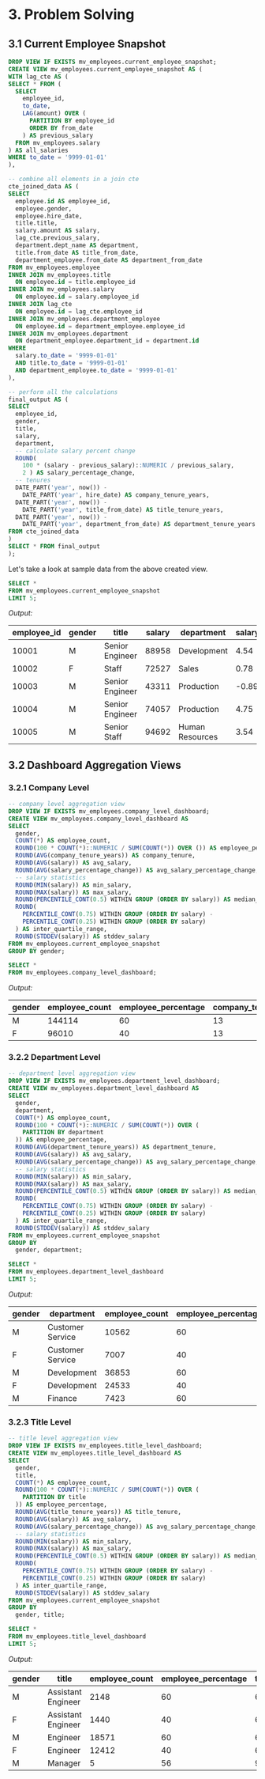 # 3. Problem Solving

## 3.1 Current Employee Snapshot

```sql
DROP VIEW IF EXISTS mv_employees.current_employee_snapshot;
CREATE VIEW mv_employees.current_employee_snapshot AS (
WITH lag_cte AS (
SELECT * FROM (
  SELECT 
    employee_id,
    to_date,
    LAG(amount) OVER (
      PARTITION BY employee_id
      ORDER BY from_date
    ) AS previous_salary
  FROM mv_employees.salary
) AS all_salaries 
WHERE to_date = '9999-01-01'  
),

-- combine all elements in a join cte
cte_joined_data AS (
SELECT
  employee.id AS employee_id,
  employee.gender,
  employee.hire_date,
  title.title,
  salary.amount AS salary,
  lag_cte.previous_salary,
  department.dept_name AS department,
  title.from_date AS title_from_date,
  department_employee.from_date AS department_from_date
FROM mv_employees.employee
INNER JOIN mv_employees.title
  ON employee.id = title.employee_id
INNER JOIN mv_employees.salary
  ON employee.id = salary.employee_id
INNER JOIN lag_cte
  ON employee.id = lag_cte.employee_id
INNER JOIN mv_employees.department_employee
  ON employee.id = department_employee.employee_id
INNER JOIN mv_employees.department
  ON department_employee.department_id = department.id
WHERE 
  salary.to_date = '9999-01-01'
  AND title.to_date = '9999-01-01'
  AND department_employee.to_date = '9999-01-01'
),

-- perform all the calculations
final_output AS (
SELECT
  employee_id,
  gender,
  title,
  salary,
  department,
  -- calculate salary percent change
  ROUND(
    100 * (salary - previous_salary)::NUMERIC / previous_salary,
    2 ) AS salary_percentage_change,
  -- tenures
  DATE_PART('year', now()) - 
    DATE_PART('year', hire_date) AS company_tenure_years,
  DATE_PART('year', now()) - 
    DATE_PART('year', title_from_date) AS title_tenure_years,
  DATE_PART('year', now()) - 
    DATE_PART('year', department_from_date) AS department_tenure_years
FROM cte_joined_data
)
SELECT * FROM final_output
);
```

Let's take a look at sample data from the above created view.

```sql
SELECT *
FROM mv_employees.current_employee_snapshot
LIMIT 5;
```

*Output:*

| employee_id | gender | title           | salary | department      | salary_percentage_change | company_tenure_years | title_tenure_years | department_tenure_years |
|-------------|--------|-----------------|--------|-----------------|--------------------------|----------------------|--------------------|-------------------------|
| 10001       | M      | Senior Engineer | 88958  | Development     | 4.54                     | 17                   | 17                 | 17                      |
| 10002       | F      | Staff           | 72527  | Sales           | 0.78                     | 18                   | 7                  | 7                       |
| 10003       | M      | Senior Engineer | 43311  | Production      | -0.89                    | 17                   | 8                  | 8                       |
| 10004       | M      | Senior Engineer | 74057  | Production      | 4.75                     | 17                   | 8                  | 17                      |
| 10005       | M      | Senior Staff    | 94692  | Human Resources | 3.54                     | 14                   | 7                  | 14                      |

## 3.2 Dashboard Aggregation Views

### 3.2.1 Company Level

```sql
-- company level aggregation view
DROP VIEW IF EXISTS mv_employees.company_level_dashboard;
CREATE VIEW mv_employees.company_level_dashboard AS
SELECT
  gender,
  COUNT(*) AS employee_count,
  ROUND(100 * COUNT(*)::NUMERIC / SUM(COUNT(*)) OVER ()) AS employee_percentage,
  ROUND(AVG(company_tenure_years)) AS company_tenure,
  ROUND(AVG(salary)) AS avg_salary,
  ROUND(AVG(salary_percentage_change)) AS avg_salary_percentage_change,
  -- salary statistics
  ROUND(MIN(salary)) AS min_salary,
  ROUND(MAX(salary)) AS max_salary,
  ROUND(PERCENTILE_CONT(0.5) WITHIN GROUP (ORDER BY salary)) AS median_salary,
  ROUND(
    PERCENTILE_CONT(0.75) WITHIN GROUP (ORDER BY salary) -
    PERCENTILE_CONT(0.25) WITHIN GROUP (ORDER BY salary)
  ) AS inter_quartile_range,
  ROUND(STDDEV(salary)) AS stddev_salary
FROM mv_employees.current_employee_snapshot
GROUP BY gender;
```

```sql
SELECT *
FROM mv_employees.company_level_dashboard;
```

*Output:*

| gender | employee_count | employee_percentage | company_tenure | avg_salary | avg_salary_percentage_change | min_salary | max_salary | median_salary | inter_quartile_range | stddev_salary |
|--------|----------------|---------------------|----------------|------------|------------------------------|------------|------------|---------------|----------------------|---------------|
| M      | 144114         | 60                  | 13             | 72045      | 3                            | 38623      | 158220     | 69830         | 23624                | 17363         |
| F      | 96010          | 40                  | 13             | 71964      | 3                            | 38936      | 152710     | 69764         | 23326                | 17230         |

### 3.2.2 Department Level

```sql
-- department level aggregation view
DROP VIEW IF EXISTS mv_employees.department_level_dashboard;
CREATE VIEW mv_employees.department_level_dashboard AS
SELECT
  gender,
  department,
  COUNT(*) AS employee_count,
  ROUND(100 * COUNT(*)::NUMERIC / SUM(COUNT(*)) OVER (
    PARTITION BY department
  )) AS employee_percentage,
  ROUND(AVG(department_tenure_years)) AS department_tenure,
  ROUND(AVG(salary)) AS avg_salary,
  ROUND(AVG(salary_percentage_change)) AS avg_salary_percentage_change,
  -- salary statistics
  ROUND(MIN(salary)) AS min_salary,
  ROUND(MAX(salary)) AS max_salary,
  ROUND(PERCENTILE_CONT(0.5) WITHIN GROUP (ORDER BY salary)) AS median_salary,
  ROUND(
    PERCENTILE_CONT(0.75) WITHIN GROUP (ORDER BY salary) -
    PERCENTILE_CONT(0.25) WITHIN GROUP (ORDER BY salary)
  ) AS inter_quartile_range,
  ROUND(STDDEV(salary)) AS stddev_salary
FROM mv_employees.current_employee_snapshot
GROUP BY
  gender, department;
```

```sql
SELECT *
FROM mv_employees.department_level_dashboard
LIMIT 5;
```

*Output:*

| gender | department       | employee_count | employee_percentage | department_tenure | avg_salary | avg_salary_percentage_change | min_salary | max_salary | median_salary | inter_quartile_range | stddev_salary |
|--------|------------------|----------------|---------------------|-------------------|------------|------------------------------|------------|------------|---------------|----------------------|---------------|
| M      | Customer Service | 10562          | 60                  | 9                 | 67203      | 3                            | 39373      | 143950     | 65100         | 20097                | 15921         |
| F      | Customer Service | 7007           | 40                  | 9                 | 67409      | 3                            | 39812      | 144866     | 65198         | 20450                | 15979         |
| M      | Development      | 36853          | 60                  | 11                | 67713      | 3                            | 39036      | 140784     | 66526         | 19664                | 14267         |
| F      | Development      | 24533          | 40                  | 11                | 67576      | 3                            | 39469      | 144434     | 66355         | 19309                | 14149         |
| M      | Finance          | 7423           | 60                  | 11                | 78433      | 3                            | 39012      | 142395     | 77526         | 24078                | 17242         |

### 3.2.3 Title Level

```sql
-- title level aggregation view
DROP VIEW IF EXISTS mv_employees.title_level_dashboard;
CREATE VIEW mv_employees.title_level_dashboard AS
SELECT
  gender,
  title,
  COUNT(*) AS employee_count,
  ROUND(100 * COUNT(*)::NUMERIC / SUM(COUNT(*)) OVER (
    PARTITION BY title
  )) AS employee_percentage,
  ROUND(AVG(title_tenure_years)) AS title_tenure,
  ROUND(AVG(salary)) AS avg_salary,
  ROUND(AVG(salary_percentage_change)) AS avg_salary_percentage_change,
  -- salary statistics
  ROUND(MIN(salary)) AS min_salary,
  ROUND(MAX(salary)) AS max_salary,
  ROUND(PERCENTILE_CONT(0.5) WITHIN GROUP (ORDER BY salary)) AS median_salary,
  ROUND(
    PERCENTILE_CONT(0.75) WITHIN GROUP (ORDER BY salary) -
    PERCENTILE_CONT(0.25) WITHIN GROUP (ORDER BY salary)
  ) AS inter_quartile_range,
  ROUND(STDDEV(salary)) AS stddev_salary
FROM mv_employees.current_employee_snapshot
GROUP BY
  gender, title;
```

```sql
SELECT *
FROM mv_employees.title_level_dashboard
LIMIT 5;
```

*Output:*

| gender | title              | employee_count | employee_percentage | title_tenure | avg_salary | avg_salary_percentage_change | min_salary | max_salary | median_salary | inter_quartile_range | stddev_salary |
|--------|--------------------|----------------|---------------------|--------------|------------|------------------------------|------------|------------|---------------|----------------------|---------------|
| M      | Assistant Engineer | 2148           | 60                  | 6            | 57198      | 4                            | 39827      | 117636     | 54384         | 14972                | 11152         |
| F      | Assistant Engineer | 1440           | 40                  | 6            | 57496      | 4                            | 39469      | 106340     | 55234         | 14679                | 10805         |
| M      | Engineer           | 18571          | 60                  | 6            | 59593      | 4                            | 38942      | 130939     | 56941         | 17311                | 12416         |
| F      | Engineer           | 12412          | 40                  | 6            | 59617      | 4                            | 39519      | 115444     | 57220         | 17223                | 12211         |
| M      | Manager            | 5              | 56                  | 9            | 79351      | 2                            | 56654      | 106491     | 72876         | 43242                | 23615         |

